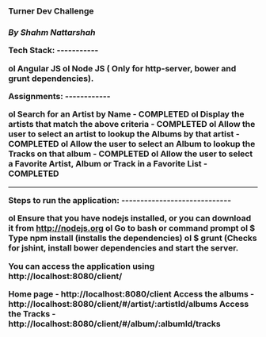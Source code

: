 <h3>Turner Dev Challenge<h3>

<strong><i>By Shahm Nattarshah</i></strong>

<b>Tech Stack:</b>
<b>-----------</b>

ol Angular JS
ol Node JS ( Only for http-server, bower and grunt dependencies).

<b>Assignments:</b>
<b>------------</b>

ol Search for an Artist by Name - COMPLETED
ol Display the artists that match the above criteria - COMPLETED
ol Allow the user to select an artist to lookup the Albums by that artist - COMPLETED
ol Allow the user to select an Album to lookup the Tracks on that album - COMPLETED
ol Allow the user to select a Favorite Artist, Album or Track in a Favorite List - COMPLETED

<hr>

<b>Steps to run the application:</b>
<b>-----------------------------</b>

ol Ensure that you have nodejs installed, or you can download it from http://nodejs.org
ol Go to bash or command prompt
ol $ Type npm install (installs the dependencies)
ol $ grunt (Checks for jshint, install bower dependencies and start the server.

You can access the application using http://localhost:8080/client/

Home page - http://localhost:8080/client
Access the albums - http://localhost:8080/client/#/artist/:artistId/albums
Access the Tracks - http://localhost:8080/client/#/album/:albumId/tracks

